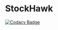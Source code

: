 # StockHawk
[![Codacy Badge](https://api.codacy.com/project/badge/Grade/59242a4e7d224e178caf013098ffe5ce)](https://www.codacy.com/app/gurupadmamadapur/StockHawk?utm_source=github.com&utm_medium=referral&utm_content=Protino/StockHawk&utm_campaign=badger)